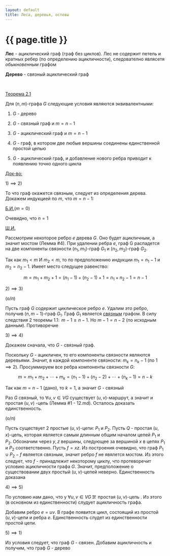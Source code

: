 ```yaml
---
layout: default
title: Леса, деревья, остовы
---
```


# {{ page.title }}

**Лес** - ациклический граф (граф без циклов). Лес не содержит петель и кратных ребер (по определению ацикличности), следователно являсетя *обыкновенным* графом

**Дерево** - связный ациклический граф

&nbsp;

<u>Теорема 2.1</u>

Для $(n,m)$-графа $G$ следующие условия являются эквивалентными:

1. $G$ - дерево

2. $G$ - связный граф и $m = n - 1$

3. $G$ - ациклический граф и $m = n - 1$

4. $G$ - граф, в котором две любые вершины соединены единственной простой цепью

5. $G$ - ациклический граф, и добавление нового ребра приводит к появлению точно одного цикла

<u>Док-во:</u>

$1) \implies 2)$

То что граф окажется связным, следует из определения дерева. Докажем индукцией по $m$, что $m = n - 1$:

<u>Б.И.</u>($m = 0$)

Очевидно, что $n = 1$

<u>Ш.И.</u>

Рассмотрим некоторое ребро $e$ дерева $G$. Оно будет ацикличным, а значит мостом (Лемма #4). При удалении ребра $e$, граф G распадется на две компоненты связности $(n_1, m_1)$-граф $G_1$ и $(n_2, m_2)$-граф $G_2$.

Так как $m_1 < m$ И $m_2 < m$, то по предположению индукции $m_1 = n_1 - 1$ и $m_2 = n_2 - 1$.
Имеет место следущее равенство:

$$
m = m_1 + m_2 + 1 = (n_1 - 1) + (n_2 - 1) + 1 = n_1 + n_2 - 1 = n - 1
$$

$2) \implies 3)$

(о/п)

Пусть граф $G$ содержит циклическое ребро $e$. Удалим это ребро, получив $(n, m-1)$-граф $G_1$.
Граф $G_1$ является <u>связным</u> графом. В силу следствия 2 теоремы 1.1:  $\,m - 1 \ge n - 1$. Но $m - 1 = n - 2$ (по исходным данным). Противоречие

$3) \implies 4)$

Докажем сначала, что $G$ - связный граф.

Поскольку $G$ - ацикличен, то его компоненты связности являются деревьями. Значит, в каждой компоненте связности: $m_k = n_k - 1$ (по $1 \implies 2$).
Просуммируем все ребра компоненты связности $G$:

$$
m = m_1 + m_2 + \cdots + m_k = (n_1 - 1) + (n_2 - 2) + \cdots + (n_k - 1) = n - k
$$

Так как $m = n - 1$ (дано), то $k=1$, а значит $G$ - связный

Раз $G$ связный, то $\forall u,v \in VG$ существует $(u,v)$-маршрут, а значит и простая $(u,v)$
-цепь (Лемма #1 - 12.md). Осталось доказать единственность.

(о/п)

Пусть существует 2 простые $(u,v)$-цепи: $P_1$ и $P_2$. Пусть $Q$ - простая $(u,x)$-цепь, которая является самым длинным общим началом цепей $P_1$ и $P_2$. Обозначим через $y,z$ вершины, следующее за вершиной $x$ в цепях $P_1$ и $P_2$ соответственно.
Пусть $f=xz$. Из построения очевидно, что граф $P_1 \cup P_2 - f$ является связным, значит ребро $f$ не явялется мостом. Из этого следует, что $f$ - принадлежит некоторому циклу, что протеворечит условию ацикличности графа $G$. Значит, предположение о существовании двух простый $(u,v)$-цепей неверно. Единственность доказана

$4) \implies 5)$

По условию нам дано, что у $\forall u,v \in VG \, \exists! \, \text{ простая }(u,v)\text{-цепь}$
. Из этого (в основном из единственности) слудует ацикличность графа.

Добавим ребро $e=uv$. В графе появится цикл, состоящий из простой $(u,v)$-цепи и ребра $e$. Единственность слудет из единственности простой цепи.

$5) \implies 1)$

Из условия следует, что граф $G$ - связен. Добавим ацикличность и получим, что граф $G$ - дерево

&nbsp;
